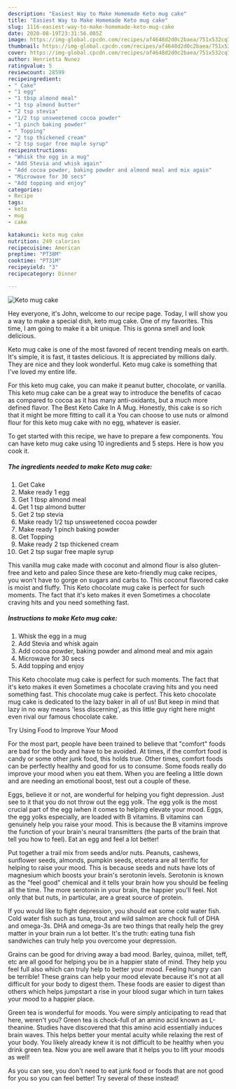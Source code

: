 ```yaml
---
description: "Easiest Way to Make Homemade Keto mug cake"
title: "Easiest Way to Make Homemade Keto mug cake"
slug: 1116-easiest-way-to-make-homemade-keto-mug-cake
date: 2020-08-19T23:31:56.085Z
image: https://img-global.cpcdn.com/recipes/af4648d2d0c2baea/751x532cq70/keto-mug-cake-recipe-main-photo.jpg
thumbnail: https://img-global.cpcdn.com/recipes/af4648d2d0c2baea/751x532cq70/keto-mug-cake-recipe-main-photo.jpg
cover: https://img-global.cpcdn.com/recipes/af4648d2d0c2baea/751x532cq70/keto-mug-cake-recipe-main-photo.jpg
author: Henrietta Nunez
ratingvalue: 5
reviewcount: 28599
recipeingredient:
- " Cake"
- "1 egg"
- "1 tbsp almond meal"
- "1 tsp almond butter"
- "2 tsp stevia"
- "1/2 tsp unsweetened cocoa powder"
- "1 pinch baking powder"
- " Topping"
- "2 tsp thickened cream"
- "2 tsp sugar free maple syrup"
recipeinstructions:
- "Whisk the egg in a mug"
- "Add Stevia and whisk again"
- "Add cocoa powder, baking powder and almond meal and mix again"
- "Microwave for 30 secs"
- "Add topping and enjoy"
categories:
- Recipe
tags:
- keto
- mug
- cake

katakunci: keto mug cake 
nutrition: 249 calories
recipecuisine: American
preptime: "PT38M"
cooktime: "PT31M"
recipeyield: "3"
recipecategory: Dinner

---
```



![Keto mug cake](https://img-global.cpcdn.com/recipes/af4648d2d0c2baea/751x532cq70/keto-mug-cake-recipe-main-photo.jpg)

Hey everyone, it's John, welcome to our recipe page. Today, I will show you a way to make a special dish, keto mug cake. One of my favorites. This time, I am going to make it a bit unique. This is gonna smell and look delicious.

Keto mug cake is one of the most favored of recent trending meals on earth. It's simple, it is fast, it tastes delicious. It is appreciated by millions daily. They are nice and they look wonderful. Keto mug cake is something that I've loved my entire life.

For this keto mug cake, you can make it peanut butter, chocolate, or vanilla. This keto mug cake can be a great way to introduce the benefits of cacao as compared to cocoa as it has many anti-oxidants, but a much more defined flavor. The Best Keto Cake In A Mug. Honestly, this cake is so rich that it might be more fitting to call it a You can choose to use nuts or almond flour for this keto mug cake with no egg, whatever is easier.


To get started with this recipe, we have to prepare a few components. You can have keto mug cake using 10 ingredients and 5 steps. Here is how you cook it.

<!--inarticleads1-->

##### The ingredients needed to make Keto mug cake:

1. Get  Cake
1. Make ready 1 egg
1. Get 1 tbsp almond meal
1. Get 1 tsp almond butter
1. Get 2 tsp stevia
1. Make ready 1/2 tsp unsweetened cocoa powder
1. Make ready 1 pinch baking powder
1. Get  Topping
1. Make ready 2 tsp thickened cream
1. Get 2 tsp sugar free maple syrup


This vanilla mug cake made with coconut and almond flour is also gluten-free and keto and paleo Since these are keto-friendly mug cake recipes, you won&#39;t have to gorge on sugars and carbs to. This coconut flavored cake is moist and fluffy. This Keto chocolate mug cake is perfect for such moments. The fact that it&#39;s keto makes it even Sometimes a chocolate craving hits and you need something fast. 

<!--inarticleads2-->

##### Instructions to make Keto mug cake:

1. Whisk the egg in a mug
1. Add Stevia and whisk again
1. Add cocoa powder, baking powder and almond meal and mix again
1. Microwave for 30 secs
1. Add topping and enjoy


This Keto chocolate mug cake is perfect for such moments. The fact that it&#39;s keto makes it even Sometimes a chocolate craving hits and you need something fast. This chocolate mug cake is perfect. This keto chocolate mug cake is dedicated to the lazy baker in all of us! But keep in mind that lazy in no way means &#39;less discerning&#39;, as this little guy right here might even rival our famous chocolate cake. 

Try Using Food to Improve Your Mood


For the most part, people have been trained to believe that "comfort" foods are bad for the body and have to be avoided. At times, if the comfort food is candy or some other junk food, this holds true. Other times, comfort foods can be perfectly healthy and good for us to consume. Some foods really do improve your mood when you eat them. When you are feeling a little down and are needing an emotional boost, test out a couple of these.

Eggs, believe it or not, are wonderful for helping you fight depression. Just see to it that you do not throw out the egg yolk. The egg yolk is the most crucial part of the egg iwhen it comes to helping elevate your mood. Eggs, the egg yolks especially, are loaded with B vitamins. B vitamins can genuinely help you raise your mood. This is because the B vitamins improve the function of your brain's neural transmitters (the parts of the brain that tell you how to feel). Eat an egg and feel a lot better!

Put together a trail mix from seeds and/or nuts. Peanuts, cashews, sunflower seeds, almonds, pumpkin seeds, etcetera are all terrific for helping to raise your mood. This is because seeds and nuts have lots of magnesium which boosts your brain's serotonin levels. Serotonin is known as the "feel good" chemical and it tells your brain how you should be feeling all the time. The more serotonin in your brain, the happier you'll feel. Not only that but nuts, in particular, are a great source of protein.

If you would like to fight depression, you should eat some cold water fish. Cold water fish such as tuna, trout and wild salmon are chock full of DHA and omega-3s. DHA and omega-3s are two things that really help the grey matter in your brain run a lot better. It's the truth: eating tuna fish sandwiches can truly help you overcome your depression. 

Grains can be good for driving away a bad mood. Barley, quinoa, millet, teff, etc are all good for helping you be in a happier state of mind. They help you feel full also which can truly help to better your mood. Feeling hungry can be terrible! These grains can help your mood elevate because it's not at all difficult for your body to digest them. These foods are easier to digest than others which helps jumpstart a rise in your blood sugar which in turn takes your mood to a happier place.

Green tea is wonderful for moods. You were simply anticipating to read that here, weren't you? Green tea is chock-full of an amino acid known as L-theanine. Studies have discovered that this amino acid essentially induces brain waves. This helps better your mental acuity while relaxing the rest of your body. You likely already knew it is not difficult to be healthy when you drink green tea. Now you are well aware that it helps you to lift your moods as well!

As you can see, you don't need to eat junk food or foods that are not good for you so you can feel better! Try several of these instead!

